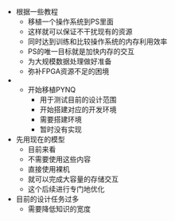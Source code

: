 * 根据一些教程
	* 移植一个操作系统到PS里面
	* 这样就可以保证不干扰现有的资源
	* 同时达到训练和比较操作系统的内存利用效率
	* PS的唯一目标就是加快内存的交互
	* 为大规模数据处理做好准备
	* 弥补FPGA资源不足的困境
* * 开始移植PYNQ
	* 用于测试目前的设计范围
	* 开始搭建对应的开发环境
	* 需要搭建环境
	* 暂时没有实现
* 先用现在的模型
	* 目前来看
	* 不需要使用这些内容
	* 直接使用裸机
	* 就可以完成大容量的存储交互
	* 这个后续进行专门地优化
* 目前的设计任务过多
	* 需要降低知识的宽度